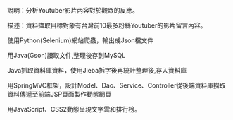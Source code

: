 說明：分析Youtuber影片內容對於觀眾的反應。

描述：資料擷取⽬標對象有台灣前10最多粉絲Youtuber的影片留言內容。

使用Python(Selenium)網站爬蟲，輸出成Json檔文件

用Java(Gson)讀取文件,整理後存到MySQL

Java抓取資料庫資料，使用Jieba拆字後再統計整理後,存入資料庫

用SpringMVC框架，設計Model、Dao、Service、Controller從後端資料庫撈取資料傳遞至前端JSP頁面製作動態網頁

用JavaScript、CSS2動態呈現文字雲和排行榜。

